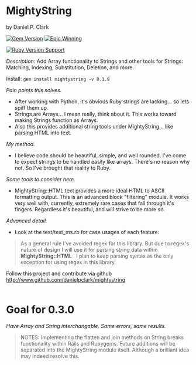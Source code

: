 # MightyString
by Daniel P. Clark

[![Gem Version](https://badge.fury.io/rb/mightystring.svg)](http://badge.fury.io/rb/mightystring)
[![Epic Winning](https://img.shields.io/badge/Epic-Winning-brightgreen.svg?style=flat)](https://rubygems.org/gems/mightystring)

[![Ruby Version Support](https://img.shields.io/badge/Ruby%20Version%20Support-1.8.7-red.svg?style=flat)](https://www.ruby-lang.org)


*Description:* Add Array functionality to Strings and other tools for Strings: Matching, Indexing, Substitution, Deletion, and more.

Install: `gem install mightystring -v 0.1.9`

*Pain points this solves.*
 * After working with Python, it's obvious Ruby strings are lacking... so lets spiff them up.
 * Strings are Arrays... I mean really, think about it.  This works toward making Strings function as Arrays.
 * Also this provides additional string tools under MightyString... like parsing HTML into text.

*My method.*
 * I believe code should be beautiful, simple, and well rounded.  I've come to expect strings to be handled easily like arrays.  There's no reason why not.  So I've brought that reality to Ruby.

*Some tools to consider here.*
 * MightyString::HTML.text provides a more ideal HTML to ASCII formatting output.  This is an advanced block "filtering" module.  It works very well with, currently, extremely rare cases that fall through it's fingers.  Regardless it's beautiful, and will strive to be more so.
 
*Advanced detail.*
 * Look at the test/test_ms.rb for case usages of each feature.

> As a general rule I've avoided regex for this library.  But due to regex's nature of design I will use it for
parsing string data within **MightyString::HTML** .  I plan to keep parsing syntax as the only exception for using regex in this library.

Follow this project and contribute via github http://www.github.com/danielpclark/mightystring
<br />
<br />
# Goal for 0.3.0
 *Have Array and String interchangable.  Same errors, same results.*

> NOTES: Implementing the flatten and join methods on String breaks functionality within Rails and Rubygems.  Future
additions will be separated into the MightyString module itself.  Although a brilliant idea may indeed resolve this.